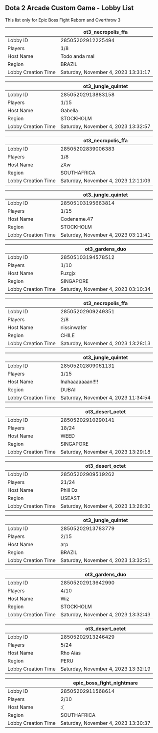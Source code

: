 ## Dota 2 Arcade Custom Game - Lobby List

This list only for Epic Boss Fight Reborn and Overthrow 3

|  | ot3_necropolis_ffa |
| ------ | ------ |
| Lobby ID | 28505202912225494 |
| Players | 1/8 |
| Host Name | Todo anda mal |
| Region | BRAZIL |
| Lobby Creation Time | Saturday, November 4, 2023 13:31:17 |


|  | ot3_jungle_quintet |
| ------ | ------ |
| Lobby ID | 28505202913883158 |
| Players | 1/15 |
| Host Name | Gabella |
| Region | STOCKHOLM |
| Lobby Creation Time | Saturday, November 4, 2023 13:32:57 |


|  | ot3_necropolis_ffa |
| ------ | ------ |
| Lobby ID | 28505202839006383 |
| Players | 1/8 |
| Host Name | zXw |
| Region | SOUTHAFRICA |
| Lobby Creation Time | Saturday, November 4, 2023 12:11:09 |


|  | ot3_jungle_quintet |
| ------ | ------ |
| Lobby ID | 28505103195663814 |
| Players | 1/15 |
| Host Name | Codename.47 |
| Region | STOCKHOLM |
| Lobby Creation Time | Saturday, November 4, 2023 03:11:41 |


|  | ot3_gardens_duo |
| ------ | ------ |
| Lobby ID | 28505103194578512 |
| Players | 1/10 |
| Host Name | Fuzgjx |
| Region | SINGAPORE |
| Lobby Creation Time | Saturday, November 4, 2023 03:10:34 |


|  | ot3_necropolis_ffa |
| ------ | ------ |
| Lobby ID | 28505202909249351 |
| Players | 2/8 |
| Host Name | nissinwafer |
| Region | CHILE |
| Lobby Creation Time | Saturday, November 4, 2023 13:28:13 |


|  | ot3_jungle_quintet |
| ------ | ------ |
| Lobby ID | 28505202809061131 |
| Players | 1/15 |
| Host Name | Inahaaaaaaan!!!! |
| Region | DUBAI |
| Lobby Creation Time | Saturday, November 4, 2023 11:34:54 |


|  | ot3_desert_octet |
| ------ | ------ |
| Lobby ID | 28505202910290141 |
| Players | 18/24 |
| Host Name | WEED |
| Region | SINGAPORE |
| Lobby Creation Time | Saturday, November 4, 2023 13:29:18 |


|  | ot3_desert_octet |
| ------ | ------ |
| Lobby ID | 28505202909519262 |
| Players | 21/24 |
| Host Name | Phill Dz |
| Region | USEAST |
| Lobby Creation Time | Saturday, November 4, 2023 13:28:30 |


|  | ot3_jungle_quintet |
| ------ | ------ |
| Lobby ID | 28505202913783779 |
| Players | 2/15 |
| Host Name | arp |
| Region | BRAZIL |
| Lobby Creation Time | Saturday, November 4, 2023 13:32:51 |


|  | ot3_gardens_duo |
| ------ | ------ |
| Lobby ID | 28505202913642990 |
| Players | 4/10 |
| Host Name | Wiz |
| Region | STOCKHOLM |
| Lobby Creation Time | Saturday, November 4, 2023 13:32:43 |


|  | ot3_desert_octet |
| ------ | ------ |
| Lobby ID | 28505202913246429 |
| Players | 5/24 |
| Host Name | Rho Aias |
| Region | PERU |
| Lobby Creation Time | Saturday, November 4, 2023 13:32:19 |


|  | epic_boss_fight_nightmare |
| ------ | ------ |
| Lobby ID | 28505202911568614 |
| Players | 2/10 |
| Host Name | :( |
| Region | SOUTHAFRICA |
| Lobby Creation Time | Saturday, November 4, 2023 13:30:37 |


